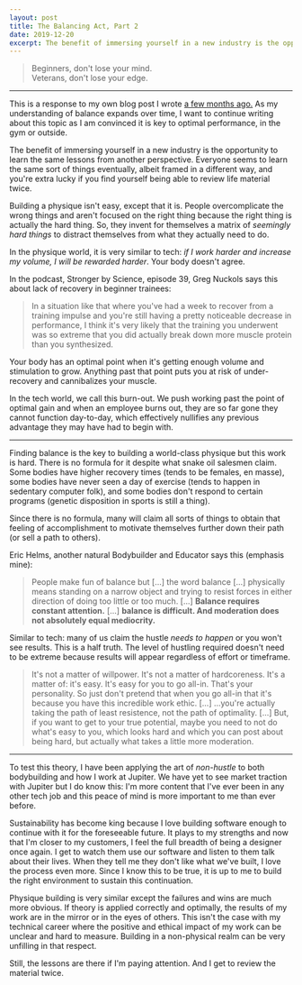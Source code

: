 ```yaml
---
layout: post
title: The Balancing Act, Part 2
date: 2019-12-20
excerpt: The benefit of immersing yourself in a new industry is the opportunity to learn the same lessons from another perspective. Everyone...
---
```


<blockquote class="--larger">
    <p>Beginners, don't lose your mind.
    <br />Veterans, don't lose your edge.</p>
</blockquote>

<hr class="--small">

<div class="note">
    <p>This is a response to my own blog post I wrote <a href="http://helentran.com/thebalancingact">a few months ago.</a> As my understanding of balance expands over time, I want to continue writing about this topic as I am convinced it is key to optimal performance, in the gym or outside.</p>
</div>

The benefit of immersing yourself in a new industry is the opportunity to learn the same lessons from another perspective. Everyone seems to learn the same sort of things eventually, albeit framed in a different way, and you're extra lucky if you find yourself being able to review life material twice.

Building a physique isn't easy, except that it is. People overcomplicate the wrong things and aren't focused on the right thing because the right thing is actually the hard thing. So, they invent for themselves a matrix of _seemingly hard things_ to distract themselves from what they actually need to do.

In the physique world, it is very similar to tech: _if I work harder and increase my volume, I will be rewarded harder_. Your body doesn't agree.

In the podcast, Stronger by Science, episode 39, Greg Nuckols says this about lack of recovery in beginner trainees:

> In a situation like that where you've had a week to recover from a training impulse and you're still having a pretty noticeable decrease in performance, I think it's very likely that the training you underwent was so extreme that you did actually break down more muscle protein than you synthesized.

Your body has an optimal point when it's getting enough volume and stimulation to grow. Anything past that point puts you at risk of under-recovery and cannibalizes your muscle.

In the tech world, we call this burn-out. We push working past the point of optimal gain and when an employee burns out, they are so far gone they cannot function day-to-day, which effectively nullifies any previous advantage they may have had to begin with.

<hr class="--small">

Finding balance is the key to building a world-class physique but this work is hard. There is no formula for it despite what snake oil salesmen claim. Some bodies have higher recovery times (tends to be females, en masse), some bodies have never seen a day of exercise (tends to happen in sedentary computer folk), and some bodies don't respond to certain programs (genetic disposition in sports is still a thing).

Since there is no formula, many will claim all sorts of things to obtain that feeling of accomplishment to motivate themselves further down their path (or sell a path to others).

Eric Helms, another natural Bodybuilder and Educator says this (emphasis mine):

> People make fun of balance but [...] the word balance [...] physically means standing on a narrow object and trying to resist forces in either direction of doing too little or too much. [...] **Balance requires constant attention.** [...] **balance is difficult. And moderation does not absolutely equal mediocrity.**

Similar to tech: many of us claim the hustle _needs to happen_ or you won't see results. This is a half truth. The level of hustling required doesn't need to be extreme because results will appear regardless of effort or timeframe.

> It's not a matter of willpower. It's not a matter of hardcoreness. It's a matter of: it's easy. It's easy for you to go all-in. That's your personality. So just don't pretend that when you go all-in that it's because you have this incredible work ethic. [...] ...you're actually taking the path of least resistence, not the path of optimality. [...] But, if you want to get to your true potential, maybe you need to not do what's easy to you, which looks hard and which you can post about being hard, but actually what takes a little more moderation.

<hr class="--small">

To test this theory, I have been applying the art of _non-hustle_ to both bodybuilding and how I work at Jupiter. We have yet to see market traction with Jupiter but I do know this: I'm more content that I've ever been in any other tech job and this peace of mind is more important to me than ever before.

Sustainability has become king because I love building software enough to continue with it for the foreseeable future. It plays to my strengths and now that I'm closer to my customers, I feel the full breadth of being a designer once again. I get to watch them use our software and listen to them talk about their lives. When they tell me they don't like what we've built, I love the process even more. Since I know this to be true, it is up to me to build the right environment to sustain this continuation.

Physique building is very similar except the failures and wins are much more obvious. If theory is applied correctly and optimally, the results of my work are in the mirror or in the eyes of others. This isn't the case with my technical career where the positive and ethical impact of my work can be unclear and hard to measure. Building in a non-physical realm can be very unfilling in that respect.

Still, the lessons are there if I'm paying attention. And I get to review the material twice.